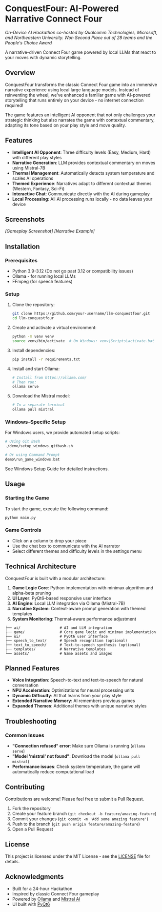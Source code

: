 # ConquestFour: AI-Powered Narrative Connect Four

*On-Device AI Hackathon co-hosted by Qualcomm Technologies, Microsoft, and Northeastern University. Won Second Place out of 28 teams and the People's Choice Award*

A narrative-driven Connect Four game powered by local LLMs that react to your moves with dynamic storytelling.

## Overview

ConquestFour transforms the classic Connect Four game into an immersive narrative experience using local large language models. Instead of reinventing the wheel, we've enhanced a familiar game with AI-powered storytelling that runs entirely on your device - no internet connection required!

The game features an intelligent AI opponent that not only challenges your strategic thinking but also narrates the game with contextual commentary, adapting its tone based on your play style and move quality.

## Features

- **Intelligent AI Opponent**: Three difficulty levels (Easy, Medium, Hard) with different play styles
- **Narrative Generation**: LLM provides contextual commentary on moves using Mistral-7B
- **Thermal Management**: Automatically detects system temperature and scales AI operations
- **Themed Experience**: Narratives adapt to different contextual themes (Western, Fantasy, Sci-Fi)
- **Interactive Chat**: Communicate directly with the AI during gameplay
- **Local Processing**: All AI processing runs locally - no data leaves your device

## Screenshots

*[Gameplay Screenshot]* *[Narrative Example]*

## Installation

### Prerequisites

- Python 3.9-3.12 (Do not go past 3.12 or compatibility issues)
- Ollama - for running local LLMs
- FFmpeg (for speech features)

### Setup

1. Clone the repository:
   ```bash
   git clone https://github.com/your-username/llm-conquestfour.git
   cd llm-conquestfour
   ```

2. Create and activate a virtual environment:
   ```bash
   python -m venv venv
   source venv/bin/activate  # On Windows: venv\Scripts\activate.bat
   ```

3. Install dependencies:
   ```bash
   pip install -r requirements.txt
   ```

4. Install and start Ollama:
   ```bash
   # Install from https://ollama.com/
   # Then run:
   ollama serve
   ```

5. Download the Mistral model:
   ```bash
   # In a separate terminal
   ollama pull mistral
   ```

### Windows-Specific Setup

For Windows users, we provide automated setup scripts:

```bash
# Using Git Bash
./demo/setup_windows_gitbash.sh

# Or using Command Prompt
demo\run_game_windows.bat
```

See Windows Setup Guide for detailed instructions.

## Usage

### Starting the Game

To start the game, execute the following command:

```bash
python main.py
```

### Game Controls

- Click on a column to drop your piece
- Use the chat box to communicate with the AI narrator
- Select different themes and difficulty levels in the settings menu

## Technical Architecture

ConquestFour is built with a modular architecture:

1. **Game Logic Core**: Python implementation with minimax algorithm and alpha-beta pruning
2. **UI Layer**: PyQt6-based responsive user interface
3. **AI Engine**: Local LLM integration via Ollama (Mistral-7B)
4. **Narrative System**: Context-aware prompt generation with themed templates
5. **System Monitoring**: Thermal-aware performance adjustment

```
├── ai/                  # AI and LLM integration
├── game/                # Core game logic and minimax implementation
├── ui/                  # PyQt6 user interface
├── speech_to_text/      # Speech recognition (optional)
├── text_to_speech/      # Text-to-speech synthesis (optional)
├── templates/           # Narrative templates
└── assets/              # Game assets and images
```

## Planned Features

- **Voice Integration**: Speech-to-text and text-to-speech for natural conversation
- **NPU Acceleration**: Optimizations for neural processing units
- **Dynamic Difficulty**: AI that learns from your play style
- **Extended Narrative Memory**: AI remembers previous games
- **Expanded Themes**: Additional themes with unique narrative styles

## Troubleshooting

### Common Issues

- **"Connection refused" error**: Make sure Ollama is running (`ollama serve`)
- **"Model 'mistral' not found"**: Download the model (`ollama pull mistral`)
- **Performance issues**: Check system temperature, the game will automatically reduce computational load

## Contributing

Contributions are welcome! Please feel free to submit a Pull Request.

1. Fork the repository
2. Create your feature branch (`git checkout -b feature/amazing-feature`)
3. Commit your changes (`git commit -m 'Add some amazing feature'`)
4. Push to the branch (`git push origin feature/amazing-feature`)
5. Open a Pull Request

## License

This project is licensed under the MIT License - see the [LICENSE](LICENSE) file for details.

## Acknowledgments

- Built for a 24-hour Hackathon
- Inspired by classic Connect Four gameplay
- Powered by [Ollama](https://ollama.com/) and [Mistral AI](https://mistral.ai/)
- UI built with [PyQt6](https://www.riverbankcomputing.com/software/pyqt/)
